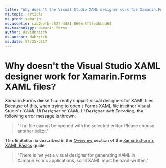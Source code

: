 ```yaml
---
title: "Why doesn't the Visual Studio XAML designer work for Xamarin.Forms XAML files?"
ms.topic: article
ms.prod: xamarin
ms.assetid: cab2eefb-c52f-4d81-866e-8f1feabbdd64
ms.technology: xamarin-forms
author: davidbritch
ms.author: dabritch
ms.date: 04/25/2017
---
```


# Why doesn't the Visual Studio XAML designer work for Xamarin.Forms XAML files?

Xamarin.Forms doesn't currently support visual designers for XAML files. Because of this, when trying to open a Forms XAML file in either Visual Studio's *XAML UI Designer* or *XAML UI Designer with Encoding*, the following error message is thrown:

> "The file cannot be opened with the selected editor. Please choose another editor."

This limitation is described in the [Overview](~/xamarin-forms/xaml/xaml-basics/index.md#Overview) section of the [Xamarin.Forms XAML Basics](~/xamarin-forms/xaml/xaml-basics/index.md) guide:

> "There is not yet a visual designer for generating XAML in Xamarin.Forms applications, so all XAML must be hand-written."
